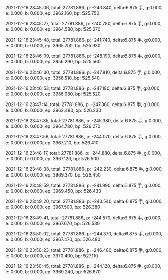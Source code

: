 2021-12-16 23:45:06, total: 27781.886, p: -243.840, delta:6.875 手, g:0.000, e: 0.000, b: 0.000, ep: 3962.160, bp: 525.750

2021-12-16 23:45:27, total: 27781.886, p: -240.780, delta:6.875 手, g:0.000, e: 0.000, b: 0.000, ep: 3964.580, bp: 525.670

2021-12-16 23:45:48, total: 27781.886, p: -241.740, delta:6.875 手, g:0.000, e: 0.000, b: 0.000, ep: 3965.700, bp: 525.930

2021-12-16 23:46:09, total: 27781.886, p: -248.190, delta:6.875 手, g:0.000, e: 0.000, b: 0.000, ep: 3956.290, bp: 525.560

2021-12-16 23:46:30, total: 27781.886, p: -247.810, delta:6.875 手, g:0.000, e: 0.000, b: 0.000, ep: 3956.510, bp: 525.540

2021-12-16 23:46:53, total: 27781.886, p: -247.180, delta:6.875 手, g:0.000, e: 0.000, b: 0.000, ep: 3956.980, bp: 525.520

2021-12-16 23:47:14, total: 27781.886, p: -247.360, delta:6.875 手, g:0.000, e: 0.000, b: 0.000, ep: 3962.480, bp: 526.230

2021-12-16 23:47:35, total: 27781.886, p: -245.380, delta:6.875 手, g:0.000, e: 0.000, b: 0.000, ep: 3964.780, bp: 526.270

2021-12-16 23:47:56, total: 27781.886, p: -244.070, delta:6.875 手, g:0.000, e: 0.000, b: 0.000, ep: 3967.210, bp: 526.410

2021-12-16 23:48:17, total: 27781.886, p: -244.880, delta:6.875 手, g:0.000, e: 0.000, b: 0.000, ep: 3967.120, bp: 526.500

2021-12-16 23:48:38, total: 27781.886, p: -242.230, delta:6.875 手, g:0.000, e: 0.000, b: 0.000, ep: 3969.370, bp: 526.450

2021-12-16 23:48:59, total: 27781.886, p: -241.990, delta:6.875 手, g:0.000, e: 0.000, b: 0.000, ep: 3969.450, bp: 526.430

2021-12-16 23:49:20, total: 27781.886, p: -243.540, delta:6.875 手, g:0.000, e: 0.000, b: 0.000, ep: 3967.500, bp: 526.380

2021-12-16 23:49:41, total: 27781.886, p: -244.570, delta:6.875 手, g:0.000, e: 0.000, b: 0.000, ep: 3967.670, bp: 526.530

2021-12-16 23:50:02, total: 27781.886, p: -244.370, delta:6.875 手, g:0.000, e: 0.000, b: 0.000, ep: 3967.470, bp: 526.480

2021-12-16 23:50:23, total: 27781.886, p: -246.480, delta:6.875 手, g:0.000, e: 0.000, b: 0.000, ep: 3970.400, bp: 527.110

2021-12-16 23:50:45, total: 27781.886, p: -244.120, delta:6.875 手, g:0.000, e: 0.000, b: 0.000, ep: 3969.240, bp: 526.670